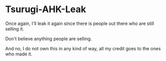 # Tsurugi-AHK-Leak
Once again, I'll leak it again since there is people out there who are still selling it.

Don't believe anything people are selling.

And no, I do not own this in any kind of way, all my credit goes to the ones who made it.
